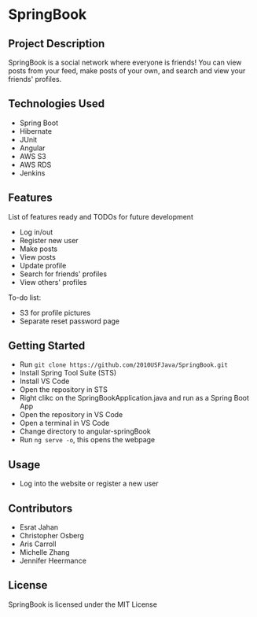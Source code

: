 # SpringBook

## Project Description

SpringBook is a social network where everyone is friends! You can view posts from your feed, make posts of your own, and search and view your friends' profiles.

## Technologies Used

* Spring Boot
* Hibernate
* JUnit
* Angular
* AWS S3
* AWS RDS
* Jenkins

## Features

List of features ready and TODOs for future development
* Log in/out
* Register new user
* Make posts
* View posts
* Update profile
* Search for friends' profiles
* View others' profiles

To-do list:
* S3 for profile pictures
* Separate reset password page

## Getting Started

- Run `git clone https://github.com/2010USFJava/SpringBook.git`
- Install Spring Tool Suite (STS)
- Install VS Code
- Open the repository in STS
- Right clikc on the SpringBookApplication.java and run as a Spring Boot App
- Open the repository in VS Code
- Open a terminal in VS Code
- Change directory to angular-springBook
- Run `ng serve -o`, this opens the webpage

## Usage
- Log into the website or register a new user

## Contributors

- Esrat Jahan
- Christopher Osberg
- Aris Carroll
- Michelle Zhang
- Jennifer Heermance

## License

SpringBook is licensed under the MIT License

